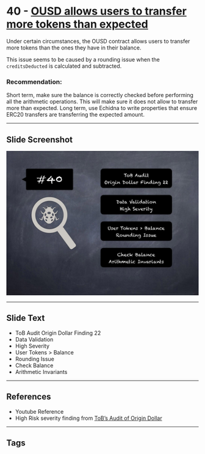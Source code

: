 
# 40 - [OUSD allows users to transfer more tokens than expected](./OUSD%20allows%20users%20to%20transfer%20more%20tokens%20than%20expected.md)

Under certain circumstances, the OUSD contract allows users to transfer more tokens than the ones they have in their balance. 

This issue seems to be caused by a rounding issue when the `creditsDeducted` is calculated and subtracted.

### Recommendation:
Short term, make sure the balance is correctly checked before performing all the arithmetic operations. This will make sure it does not allow to transfer more than expected. Long term, use Echidna to write properties that ensure ERC20 transfers are transferring the expected amount.
___
## Slide Screenshot
![040.jpg](../../images/7.%20Audit%20Findings%20101/040.jpg)
___
## Slide Text
- ToB Audit Origin Dollar Finding 22
- Data Validation
- High Severity
- User Tokens > Balance
- Rounding Issue
- Check Balance
- Arithmetic Invariants
___
## References
- Youtube Reference
- High Risk severity finding from [ToB’s Audit of Origin Dollar](https://github.com/trailofbits/publications/blob/master/reviews/OriginDollar.pdf)
___
## Tags

